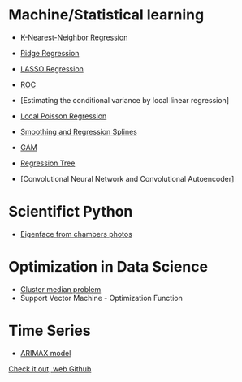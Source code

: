 # Machine/Statistical learning

- [K-Nearest-Neighbor Regression](https://github.com/JanLeyva/Machine_Learning/tree/main/KNN)

- [Ridge Regression](https://github.com/JanLeyva/Machine_Learning/tree/main/Ridge-Regression)

- [LASSO Regression](https://github.com/JanLeyva/Machine_Learning/tree/main/Lasso)

- [ROC](https://github.com/JanLeyva/Machine_Learning/tree/main/ROC_Curve)

- [Estimating the conditional variance by local linear regression]

- [Local Poisson Regression](https://github.com/JanLeyva/Machine_Learning#:~:text=Local_Poisson_bandwidth)

- [Smoothing and Regression Splines](https://github.com/JanLeyva/Machine_Learning#:~:text=Smoothing-and-regression-splines)

- [GAM](https://github.com/JanLeyva/Machine_Learning/tree/main/GAM)

- [Regression Tree](https://github.com/JanLeyva/Machine_Learning/tree/main/Tree_models)

- [Convolutional Neural Network and Convolutional Autoencoder]

# Scientifict Python

- [Eigenface from chambers photos](https://github.com/JanLeyva/Machine_Learning/tree/main/EigenDiputados)

# Optimization in Data Science

- [Cluster median problem](https://github.com/JanLeyva/Optimisation_Data_Science/tree/main/Project%20Cluster-Median)
- Support Vector Machine - Optimization Function

# Time Series

- [ARIMAX model](https://github.com/JanLeyva/Time_Series/tree/main/ARIMAX_project)

[Check it out, web Github](https://janleyva.github.io/Portafolio/)
